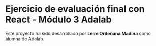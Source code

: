 # Ejercicio de evaluación final con React - Módulo 3 Adalab

Este proyecto ha sido desarrollado por **Leire Ordeñana Madina** como alumna de Adalab.
